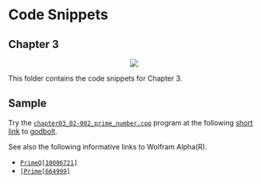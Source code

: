 # Code Snippets
## Chapter 3

<p align="center">
    <a href="https://godbolt.org/z/3c38v3EY5" alt="godbolt">
        <img src="https://img.shields.io/badge/try%20it%20on-godbolt-green" /></a>
</p>

This folder contains the code snippets for Chapter 3.

## Sample

Try the [`chapter03_02-002_prime_number.cpp`](./chapter03_02-002_prime_number.cpp)
program at the following
[short link](https://godbolt.org/z/3c38v3EY5) to [godbolt](https://godbolt.org/).

See also the following informative links to Wolfram Alpha(R).

  - [`PrimeQ[10006721]`](https://www.wolframalpha.com/input?i=PrimeQ%5B10006721%5D)
  - [`[Prime[664999]`](https://www.wolframalpha.com/input?i=Prime%5B664999%5D)
